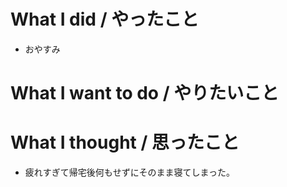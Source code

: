 # What I did / やったこと
- おやすみ

# What I want to do / やりたいこと

# What I thought / 思ったこと
- 疲れすぎて帰宅後何もせずにそのまま寝てしまった。
